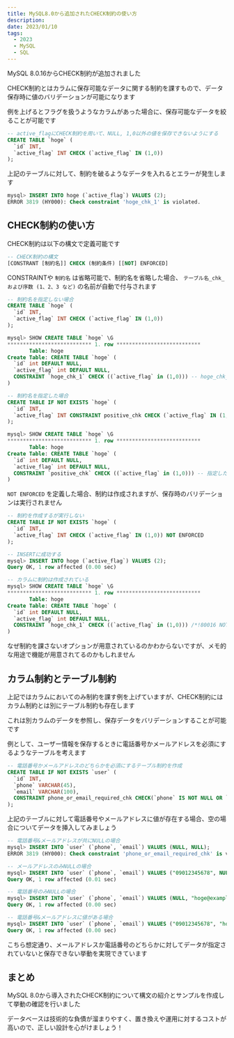```yaml
---
title: MySQL8.0から追加されたCHECK制約の使い方
description:
date: 2023/01/10
tags:
  - 2023
  - MySQL
  - SQL
---
```


MySQL 8.0.16からCHECK制約が追加されました

CHECK制約とはカラムに保存可能なデータに関する制約を課すもので、データ保存時に値のバリデーションが可能になります

例を上げるとフラグを扱うようなカラムがあった場合に、保存可能なデータを絞ることが可能です


```sql
-- active_flagにCHECK制約を用いて、NULL, 1,0以外の値を保存できないようにする
CREATE TABLE `hoge` (
  `id` INT,
  `active_flag` INT CHECK (`active_flag` IN (1,0))
);
```

上記のテーブルに対して、制約を破るようなデータを入れるとエラーが発生します

```sql
mysql> INSERT INTO hoge (`active_flag`) VALUES (2);
ERROR 3819 (HY000): Check constraint 'hoge_chk_1' is violated.
```

## CHECK制約の使い方

CHECK制約は以下の構文で定義可能です

```sql
-- CHECK制約の構文
[CONSTRANT [制約名]] CHECK (制約条件) [[NOT] ENFORCED]
```

CONSTRAINTや `制約名` は省略可能で、制約名を省略した場合、 `テーブル名_chk_および序数 (1、2、3 など)` の名前が自動で付与されます

```sql
-- 制約名を指定しない場合
CREATE TABLE `hoge` (
  `id` INT,
  `active_flag` INT CHECK (`active_flag` IN (1,0))
);

mysql> SHOW CREATE TABLE `hoge` \G
*************************** 1. row ***************************
       Table: hoge
Create Table: CREATE TABLE `hoge` (
  `id` int DEFAULT NULL,
  `active_flag` int DEFAULT NULL,
  CONSTRAINT `hoge_chk_1` CHECK ((`active_flag` in (1,0))) -- hoge_chk_1で制約名が生成されている
)

-- 制約名を指定した場合
CREATE TABLE IF NOT EXISTS `hoge` (
  `id` INT,
  `active_flag` INT CONSTRAINT positive_chk CHECK (`active_flag` IN (1,0))
);

mysql> SHOW CREATE TABLE `hoge` \G
*************************** 1. row ***************************
       Table: hoge
Create Table: CREATE TABLE `hoge` (
  `id` int DEFAULT NULL,
  `active_flag` int DEFAULT NULL,
  CONSTRAINT `positive_chk` CHECK ((`active_flag` in (1,0))) -- 指定した制約名で生成される
)
```

`NOT ENFORCED` を定義した場合、制約は作成されますが、保存時のバリデーションは実行されません

```sql
-- 制約を作成するが実行しない
CREATE TABLE IF NOT EXISTS `hoge` (
  `id` INT,
  `active_flag` INT CHECK (`active_flag` IN (1,0)) NOT ENFORCED
);

-- INSERTに成功する
mysql> INSERT INTO hoge (`active_flag`) VALUES (2);
Query OK, 1 row affected (0.00 sec)

-- カラムに制約は作成されている
mysql> SHOW CREATE TABLE `hoge` \G
*************************** 1. row ***************************
       Table: hoge
Create Table: CREATE TABLE `hoge` (
  `id` int DEFAULT NULL,
  `active_flag` int DEFAULT NULL,
  CONSTRAINT `hoge_chk_1` CHECK ((`active_flag` in (1,0))) /*!80016 NOT ENFORCED */
)
```

なぜ制約を課さないオプションが用意されているのかわからないですが、メモ的な用途で機能が用意されてるのかもしれません

## カラム制約とテーブル制約

上記ではカラムにおいてのみ制約を課す例を上げていますが、CHECK制約にはカラム制約とは別にテーブル制約も存在します

これは別カラムのデータを参照し、保存データをバリデーションすることが可能です

例として、ユーザー情報を保存するときに電話番号かメールアドレスを必須にするようなテーブルを考えます

```sql
-- 電話番号かメールアドレスのどちらかを必須にするテーブル制約を作成
CREATE TABLE IF NOT EXISTS `user` (
  `id` INT,
  `phone` VARCHAR(45),
  `email` VARCHAR(100),
  CONSTRAINT phone_or_email_required_chk CHECK(`phone` IS NOT NULL OR `email` IS NOT NULL)
);
```

上記のテーブルに対して電話番号やメールアドレスに値が存在する場合、空の場合についてデータを挿入してみましょう

```sql
-- 電話番号&メールアドレスが共にNULLの場合
mysql> INSERT INTO `user` (`phone`, `email`) VALUES (NULL, NULL);
ERROR 3819 (HY000): Check constraint 'phone_or_email_required_chk' is violated.

-- メールアドレスのみNULLの場合
mysql> INSERT INTO `user` (`phone`, `email`) VALUES ("09012345678", NULL);
Query OK, 1 row affected (0.01 sec)

-- 電話番号のみNULLの場合
mysql> INSERT INTO `user` (`phone`, `email`) VALUES (NULL, "hoge@example.com");
Query OK, 1 row affected (0.00 sec)

-- 電話番号&メールアドレスに値がある場合
mysql> INSERT INTO `user` (`phone`, `email`) VALUES ("09012345678", "hoge@example.com");
Query OK, 1 row affected (0.00 sec)
```

こちら想定通り、メールアドレスか電話番号のどちらかに対してデータが指定されていないと保存できない挙動を実現できています

## まとめ

MySQL 8.0から導入されたCHECK制約について構文の紹介とサンプルを作成して挙動の確認を行いました

データベースは技術的な負債が溜まりやすく、置き換えや運用に対するコストが高いので、正しい設計を心がけましょう！



